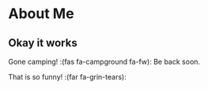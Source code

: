 # About Me

## Okay it works
Gone camping! :(fas fa-campground fa-fw): Be back soon.

That is so funny! :(far fa-grin-tears):

